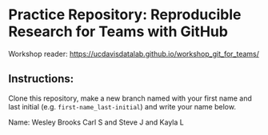 Practice Repository: Reproducible Research for Teams with GitHub
================================================================

Workshop reader: https://ucdavisdatalab.github.io/workshop_git_for_teams/

Instructions:
-------------

Clone this repository, make a new branch named with your first name and last initial 
(e.g. `first-name_last-initial`) and write your name below.



Name: Wesley Brooks Carl S and Steve J and Kayla L


